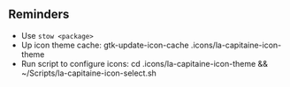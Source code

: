 ## Reminders
- Use `stow <package>`
- Up icon theme cache: gtk-update-icon-cache .icons/la-capitaine-icon-theme
- Run script to configure icons: cd .icons/la-capitaine-icon-theme && ~/Scripts/la-capitaine-icon-select.sh
